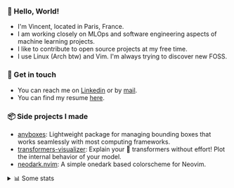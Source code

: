 ### 👋 Hello, World!

- I'm Vincent, located in Paris, France.
- I am working closely on MLOps and software engineering aspects of machine learning projects.
- I like to contribute to open source projects at my free time.
- I use Linux (Arch btw) and Vim. I'm always trying to discover new FOSS.

### 🔗 Get in touch

- You can reach me on [Linkedin](https://www.linkedin.com/in/vincent-duchauffour-3a9641155/) or by [mail](mailto:vincent.duchauffour@proton.me).
- You can find my resume [here](https://raw.githubusercontent.com/VDuchauffour/resume/main/resume.pdf).

### 📦 Side projects I made

- [anyboxes](https://github.com/VDuchauffour/anyboxes): Lightweight package for managing bounding boxes that works seamlessly with most computing frameworks.
- [transformers-visualizer](https://github.com/VDuchauffour/transformers-visualizer): Explain your 🤗 transformers without effort! Plot the internal behavior of your model. 
- [neodark.nvim](https://github.com/VDuchauffour/neodark.nvim): A simple onedark based colorscheme for Neovim.

<details><summary>📊 Some stats</summary>  
  
<p align="center">
  <img alt="VDuchauffour's github stats" src="https://github-readme-stats.vercel.app/api?username=VDuchauffour&include_all_commits=true&show_icons=true&theme=react"/>
  <br />
  <img alt="VDuchauffour's streak stats" src="https://streak-stats.demolab.com?user=VDuchauffour&theme=react"/>
  <br />
  <img alt="VDuchauffour's language stats" src="https://github-readme-stats.vercel.app/api/top-langs/?username=VDuchauffour&count_private=true&include_all_commits=true&show_icons=true&layout=compact&theme=react"/>
  <!--   <br />
  <img alt="VDuchauffour's Wakatime stats" src="https://github-readme-stats.vercel.app/api/wakatime?username=VDuchauffour&theme=react"/> -->
</p>

#### 🧭 Wakatime stats
<!--START_SECTION:waka-->
![Code Time](http://img.shields.io/badge/Code%20Time-1%2C217%20hrs%2047%20mins-blue)

![Lines of code](https://img.shields.io/badge/From%20Hello%20World%20I%27ve%20Written-2.0%20million%20lines%20of%20code-blue)

**🐱 My GitHub Data** 

> 📦 979.0 kB Used in GitHub's Storage 
 > 
> 🏆 1,735 Contributions in the Year 2023
 > 
> 🚫 Not Opted to Hire
 > 
> 📜 9 Public Repositories 
 > 
> 🔑 2 Private Repositories 
 > 
**I'm a Night 🦉** 

```text
🌞 Morning                50 commits          █░░░░░░░░░░░░░░░░░░░░░░░░   04.22 % 
🌆 Daytime                359 commits         ████████░░░░░░░░░░░░░░░░░   30.27 % 
🌃 Evening                407 commits         █████████░░░░░░░░░░░░░░░░   34.32 % 
🌙 Night                  370 commits         ████████░░░░░░░░░░░░░░░░░   31.20 % 
```
📅 **I'm Most Productive on Sunday** 

```text
Monday                   192 commits         ████░░░░░░░░░░░░░░░░░░░░░   16.19 % 
Tuesday                  75 commits          ██░░░░░░░░░░░░░░░░░░░░░░░   06.32 % 
Wednesday                228 commits         █████░░░░░░░░░░░░░░░░░░░░   19.22 % 
Thursday                 175 commits         ████░░░░░░░░░░░░░░░░░░░░░   14.76 % 
Friday                   141 commits         ███░░░░░░░░░░░░░░░░░░░░░░   11.89 % 
Saturday                 51 commits          █░░░░░░░░░░░░░░░░░░░░░░░░   04.30 % 
Sunday                   324 commits         ███████░░░░░░░░░░░░░░░░░░   27.32 % 
```


📊 **This Week I Spent My Time On** 

```text
💬 Programming Languages: 
Python                   29 hrs 56 mins      ████████████████████░░░░░   81.91 % 
YAML                     1 hr 43 mins        █░░░░░░░░░░░░░░░░░░░░░░░░   04.73 % 
Other                    1 hr 22 mins        █░░░░░░░░░░░░░░░░░░░░░░░░   03.74 % 
TeX                      1 hr 2 mins         █░░░░░░░░░░░░░░░░░░░░░░░░   02.87 % 
Markdown                 34 mins             ░░░░░░░░░░░░░░░░░░░░░░░░░   01.59 % 
```


 Last Updated on 10/11/2023 00:35:24 UTC
<!--END_SECTION:waka-->
</details>
